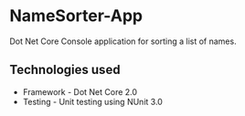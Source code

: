 # NameSorter-App
Dot Net Core Console application for sorting a list of names.

## Technologies used

* Framework - Dot Net Core 2.0
* Testing - Unit testing using NUnit 3.0
